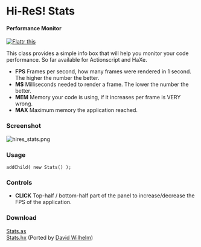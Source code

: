 Hi-ReS! Stats
========

#### Performance Monitor ####

[![Flattr this](http://api.flattr.com/button/button-compact-static-100x17.png)](http://flattr.com/thing/20491/stats-as)

This class provides a simple info box that will help you monitor your code performance.
So far available for Actionscript and HaXe.

* **FPS** Frames per second, how many frames were rendered in 1 second. The higher the number the better.
* **MS** Milliseconds needed to render a frame. The lower the number the better.
* **MEM** Memory your code is using, if it increases per frame is VERY wrong.
* **MAX** Maximum memory the application reached.

### Screenshot ###

![hires_stats.png](http://github.com/mrdoob/stats.as/raw/master/assets/hires_stats.png)

### Usage ###

	addChild( new Stats() );

### Controls ###

* **CLICK** Top-half / bottom-half part of the panel to increase/decrease the FPS of the application.

### Download ###

[Stats.as](http://github.com/mrdoob/Hi-ReS-Stats/raw/master/src/net/hires/debug/Stats.as)  
[Stats.hx](http://github.com/mrdoob/Hi-ReS-Stats/raw/master/src/net/hires/debug/Stats.hx) (Ported by [David Wilhelm](http://github.com/bigfish))
